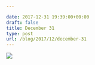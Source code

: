 ```yaml
---

date: 2017-12-31 19:39:00+00:00
draft: false
title: December 31
type: post
url: /blog/2017/12/december-31
---
```




  
![](/images/2017-12-31-201712december-31/IMG_3564.jpg)

  


